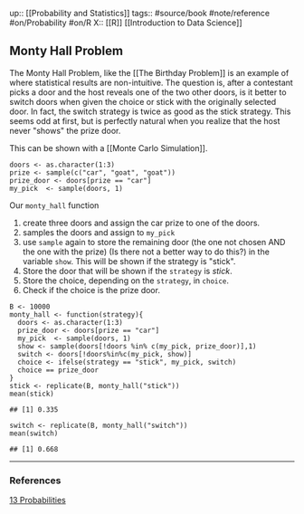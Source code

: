 up:: [[Probability and Statistics]]
tags:: #source/book #note/reference #on/Probability  #on/R 
X:: [[R]]  [[Introduction to Data Science]]

## Monty Hall Problem

The Monty Hall Problem, like the [[The Birthday Problem]] is an example of where statistical results are non-intuitive. The question is, after a contestant picks a door and the host reveals one of the two other doors, is it better to switch doors when given the choice or stick with the originally selected door. In fact, the switch strategy is twice as good as the stick strategy. This seems odd at first, but is perfectly natural when you realize that the host never "shows" the prize door.

This can be shown with a [[Monte Carlo Simulation]].

```
doors <- as.character(1:3)
prize <- sample(c("car", "goat", "goat"))
prize_door <- doors[prize == "car"]
my_pick  <- sample(doors, 1)
```

Our `monty_hall` function 

1. create three doors and assign the car prize to one of the doors. 
2. samples the doors and assign to `my_pick`
3. use `sample` again to store the remaining door (the one not chosen AND the one with the prize) (Is there not a better way to do this?) in the variable `show`.  This will be shown if the strategy is "stick". 
4. Store the door that will be shown if the `strategy` is _stick_.
5. Store the choice, depending on the `strategy`, in `choice`.
6. Check if the choice is the prize door.

```
B <- 10000
monty_hall <- function(strategy){
  doors <- as.character(1:3)
  prize_door <- doors[prize == "car"]
  my_pick  <- sample(doors, 1)
  show <- sample(doors[!doors %in% c(my_pick, prize_door)],1)
  switch <- doors[!doors%in%c(my_pick, show)]
  choice <- ifelse(strategy == "stick", my_pick, switch)
  choice == prize_door
}
stick <- replicate(B, monty_hall("stick"))
mean(stick)

## [1] 0.335
```
```
switch <- replicate(B, monty_hall("switch"))
mean(switch)

## [1] 0.668
```




---
### References

[13 Probabilities](https://biscotty666.github.io/Data-Science-R-PH125x/docs/Pt13.html#monty-hall-problem)
